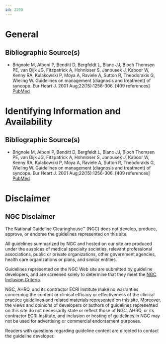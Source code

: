 ```yaml
---
id: 2200
---
```


# General

## Bibliographic Source(s)

- Brignole M, Alboni P, Benditt D, Bergfeldt L, Blanc JJ, Bloch Thomsen PE, van Dijk JG, Fitzpatrick A, Hohnloser S, Janousek J, Kapoor W, Kenny RA, Kulakowski P, Moya A, Raviele A, Sutton R, Theodorakis G, Wieling W. Guidelines on management (diagnosis and treatment) of syncope. Eur Heart J. 2001 Aug;22(15):1256-306. [409 references] [ PubMed ](http://www.ncbi.nlm.nih.gov/entrez/query.fcgi?cmd=Retrieve&db=pubmed&dopt=Abstract&list_uids=11465961)

# Identifying Information and Availability

## Bibliographic Source(s)

- Brignole M, Alboni P, Benditt D, Bergfeldt L, Blanc JJ, Bloch Thomsen PE, van Dijk JG, Fitzpatrick A, Hohnloser S, Janousek J, Kapoor W, Kenny RA, Kulakowski P, Moya A, Raviele A, Sutton R, Theodorakis G, Wieling W. Guidelines on management (diagnosis and treatment) of syncope. Eur Heart J. 2001 Aug;22(15):1256-306. [409 references] [ PubMed ](http://www.ncbi.nlm.nih.gov/entrez/query.fcgi?cmd=Retrieve&db=pubmed&dopt=Abstract&list_uids=11465961)

# Disclaimer

## NGC Disclaimer

The National Guideline Clearinghouse™ (NGC) does not develop, produce, approve, or endorse the guidelines represented on this site.

All guidelines summarized by NGC and hosted on our site are produced under the auspices of medical specialty societies, relevant professional associations, public or private organizations, other government agencies, health care organizations or plans, and similar entities.

Guidelines represented on the NGC Web site are submitted by guideline developers, and are screened solely to determine that they meet the [NGC Inclusion Criteria](/help-and-about/summaries/inclusion-criteria).

NGC, AHRQ, and its contractor ECRI Institute make no warranties concerning the content or clinical efficacy or effectiveness of the clinical practice guidelines and related materials represented on this site. Moreover, the views and opinions of developers or authors of guidelines represented on this site do not necessarily state or reflect those of NGC, AHRQ, or its contractor ECRI Institute, and inclusion or hosting of guidelines in NGC may not be used for advertising or commercial endorsement purposes.

Readers with questions regarding guideline content are directed to contact the guideline developer.

